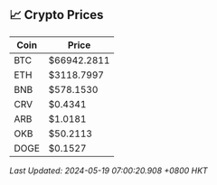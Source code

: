 ## 📈 Crypto Prices

| Coin | Price |
| ---- | ----- |
| BTC | $66942.2811 |
| ETH | $3118.7997 |
| BNB | $578.1530 |
| CRV | $0.4341 |
| ARB | $1.0181 |
| OKB | $50.2113 |
| DOGE | $0.1527 |

_Last Updated: 2024-05-19 07:00:20.908 +0800 HKT_